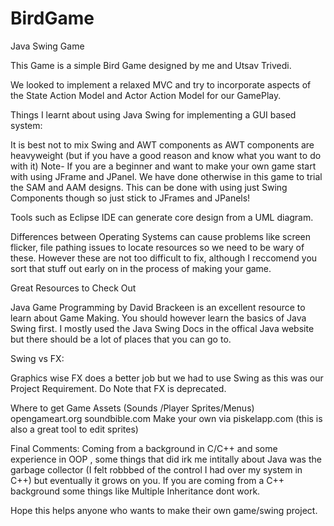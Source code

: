 # BirdGame
Java Swing Game

This Game is a simple Bird Game designed by me and Utsav Trivedi.

We looked to implement a relaxed MVC and try to incorporate aspects of the State Action Model and Actor Action Model for our GamePlay.

Things I learnt about using Java Swing for implementing a GUI based system:

It is best not to mix Swing and AWT components as AWT components are heavyweight (but if you have a good reason and know what you want to do with it) 
Note- If you are a beginner and want to make your own game start with using JFrame and JPanel. We have done otherwise in this game to trial the SAM and AAM designs. This can be done with using just Swing Components though so just stick to JFrames and JPanels!

Tools such as Eclipse IDE can generate core design from a UML diagram.

Differences between Operating Systems can cause problems like screen flicker, file pathing issues to locate resources so we need to be wary of these. However these are not too difficult to fix, although I reccomend you sort that stuff out early on in the process of making your game.

Great Resources to Check Out 

Java Game Programming by David Brackeen is an excellent resource to learn about Game Making. You should however learn the basics of Java Swing first. I mostly used the Java Swing Docs in the offical Java website but there should be a lot of places that you can go to.

Swing vs FX:

Graphics wise FX does a better job but we had to use Swing as this was our Project Requirement. Do Note that FX is deprecated. 

Where to get Game Assets (Sounds /Player Sprites/Menus) 
 opengameart.org
 soundbible.com
 Make your own via piskelapp.com (this is also a great tool to edit sprites)
 
 Final Comments: Coming from a background in C/C++ and some experience in OOP , some things that did irk me intitally about Java was the garbage collector (I felt robbbed of the control I had over my system in C++) but eventually it grows on you.  If you are coming from a C++ background some things like Multiple Inheritance dont work. 
 
 Hope this helps anyone who wants to make their own game/swing project.
 
  









